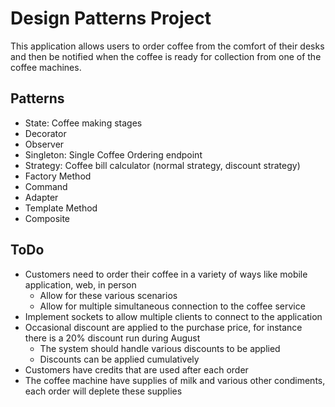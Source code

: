# Design Patterns Project

This application allows users to order coffee from the comfort of their desks
and then be notified when the coffee is ready for collection from one of the coffee machines.

## Patterns

- State: Coffee making stages
- Decorator
- Observer
- Singleton: Single Coffee Ordering endpoint
- Strategy: Coffee bill calculator (normal strategy, discount strategy)
- Factory Method 
- Command 
- Adapter 
- Template Method 
- Composite 


## ToDo

- Customers need to order their coffee in a variety of ways like mobile application, web, in person
    - Allow for these various scenarios
    - Allow for multiple simultaneous connection to the coffee service
- Implement sockets to allow multiple clients to connect to the application
- Occasional discount are applied to the purchase price, for instance there is a 20% discount run during August
    - The system should handle various discounts to be applied
    - Discounts can be applied cumulatively
- Customers have credits that are used after each order
- The coffee machine have supplies of milk and various other condiments, each order will deplete these supplies
